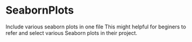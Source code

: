 # SeabornPlots
 Include various seaborn plots in one file
 This might helpful for beginers to refer and select various Seaborn plots in their project.
